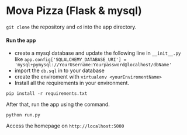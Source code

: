 # Mova Pizza (Flask & mysql)

```git clone``` the repository and ```cd``` into the app directory.

#### Run the app
- create a mysql database and update the following line in ```__init__.py``` like ```app.config['SQLALCHEMY_DATABASE_URI'] = 'mysql+pymysql://YourUsername:Yourpassword@localhost/dbName'```
- import the ```db.sql``` in to your database
- create the enviroment with ```virtualenv <yourEnviromentName>```  
- Install all the requirements in your environment.

`pip install -r requirements.txt`

After that, run the app using the command.

`python run.py`

Access the homepage on `http://localhost:5000`